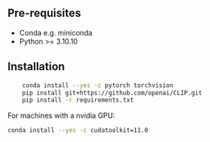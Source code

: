 ## Pre-requisites

- Conda e.g. miniconda
- Python >= 3.10.10

## Installation

```bash
    conda install --yes -c pytorch torchvision
    pip install git+https://github.com/openai/CLIP.git
    pip install -r requirements.txt

```

For machines with a nvidia GPU:

```bash
conda install --yes -c cudatoolkit=11.0
```